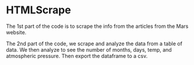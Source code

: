# HTMLScrape

The 1st part of the code is to scrape the info from the articles from the Mars website.

The 2nd part of the code, we scrape and analyze the data from a table of data.  We then analyze to see the number of months, days, temp, and atmospheric pressure.  Then export the dataframe to a csv.